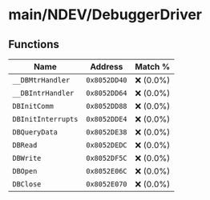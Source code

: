 # main/NDEV/DebuggerDriver

## Functions

| Name | Address | Match % |
|------|---------|---------|
| `__DBMtrHandler` | `0x8052DD40` | :x: (0.0%) |
| `__DBIntrHandler` | `0x8052DD64` | :x: (0.0%) |
| `DBInitComm` | `0x8052DD88` | :x: (0.0%) |
| `DBInitInterrupts` | `0x8052DDE4` | :x: (0.0%) |
| `DBQueryData` | `0x8052DE38` | :x: (0.0%) |
| `DBRead` | `0x8052DEDC` | :x: (0.0%) |
| `DBWrite` | `0x8052DF5C` | :x: (0.0%) |
| `DBOpen` | `0x8052E06C` | :x: (0.0%) |
| `DBClose` | `0x8052E070` | :x: (0.0%) |